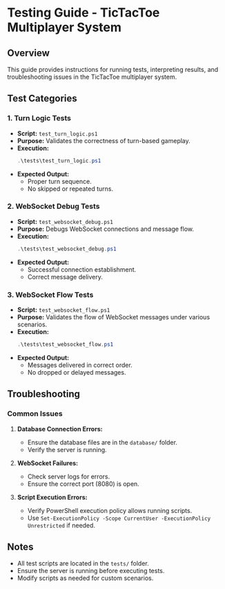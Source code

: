 # Testing Guide - TicTacToe Multiplayer System

## Overview
This guide provides instructions for running tests, interpreting results, and troubleshooting issues in the TicTacToe multiplayer system.

## Test Categories

### 1. **Turn Logic Tests**
- **Script:** `test_turn_logic.ps1`
- **Purpose:** Validates the correctness of turn-based gameplay.
- **Execution:**
  ```powershell
  .\tests\test_turn_logic.ps1
  ```
- **Expected Output:**
  - Proper turn sequence.
  - No skipped or repeated turns.

### 2. **WebSocket Debug Tests**
- **Script:** `test_websocket_debug.ps1`
- **Purpose:** Debugs WebSocket connections and message flow.
- **Execution:**
  ```powershell
  .\tests\test_websocket_debug.ps1
  ```
- **Expected Output:**
  - Successful connection establishment.
  - Correct message delivery.

### 3. **WebSocket Flow Tests**
- **Script:** `test_websocket_flow.ps1`
- **Purpose:** Validates the flow of WebSocket messages under various scenarios.
- **Execution:**
  ```powershell
  .\tests\test_websocket_flow.ps1
  ```
- **Expected Output:**
  - Messages delivered in correct order.
  - No dropped or delayed messages.

## Troubleshooting

### Common Issues
1. **Database Connection Errors:**
   - Ensure the database files are in the `database/` folder.
   - Verify the server is running.

2. **WebSocket Failures:**
   - Check server logs for errors.
   - Ensure the correct port (8080) is open.

3. **Script Execution Errors:**
   - Verify PowerShell execution policy allows running scripts.
   - Use `Set-ExecutionPolicy -Scope CurrentUser -ExecutionPolicy Unrestricted` if needed.

## Notes
- All test scripts are located in the `tests/` folder.
- Ensure the server is running before executing tests.
- Modify scripts as needed for custom scenarios.